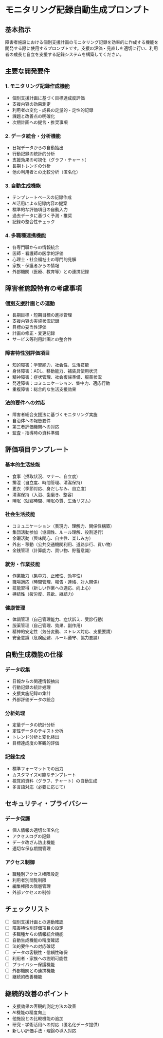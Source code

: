 # モニタリング記録自動生成プロンプト

## 基本指示
障害者施設における個別支援計画のモニタリング記録を効率的に作成する機能を開発する際に使用するプロンプトです。支援の評価・見直しを適切に行い、利用者の成長と自立を支援する記録システムを構築してください。

## 主要な開発要件

### 1. モニタリング記録作成機能
- 個別支援計画に基づく目標達成度評価
- 支援内容の効果測定
- 利用者の変化・成長の定量的・定性的記録
- 課題と改善点の明確化
- 次期計画への提言・推奨事項

### 2. データ統合・分析機能
- 日報データからの自動抽出
- 行動記録の統計的分析
- 支援効果の可視化（グラフ・チャート）
- 長期トレンドの分析
- 他の利用者との比較分析（匿名化）

### 3. 自動生成機能
- テンプレートベースの記録作成
- AI活用による記録内容の提案
- 標準的な評価項目の自動入力
- 過去データに基づく予測・推奨
- 記録の整合性チェック

### 4. 多職種連携機能
- 各専門職からの情報統合
- 医師・看護師の医学的評価
- 心理士・社会福祉士の専門的見解
- 家族・保護者からの情報
- 外部機関（医療、教育等）との連携記録

## 障害者施設特有の考慮事項

### 個別支援計画との連動
- 長期目標・短期目標の進捗管理
- 支援内容の実施状況記録
- 目標の妥当性評価
- 計画の修正・変更記録
- サービス等利用計画との整合性

### 障害特性別評価項目
- 知的障害：学習能力、社会性、生活技能
- 身体障害：ADL、移動能力、補装具使用状況
- 精神障害：症状管理、社会復帰準備、服薬状況
- 発達障害：コミュニケーション、集中力、適応行動
- 重複障害：総合的な生活支援効果

### 法的要件への対応
- 障害者総合支援法に基づくモニタリング実施
- 自治体への報告要件
- 第三者評価機関への対応
- 監査・指導時の資料準備

## 評価項目テンプレート

### 基本的生活技能
- 食事（摂取状況、マナー、自立度）
- 排泄（自立度、時間管理、清潔保持）
- 更衣（季節対応、身だしなみ、自立度）
- 清潔保持（入浴、歯磨き、整容）
- 睡眠（就寝時間、睡眠の質、生活リズム）

### 社会生活技能
- コミュニケーション（表現力、理解力、関係性構築）
- 集団活動参加（協調性、ルール理解、役割遂行）
- 余暇活動（興味関心、自主性、楽しみ方）
- 外出・移動（公共交通機関利用、道路歩行、買い物）
- 金銭管理（計算能力、買い物、貯蓄意識）

### 就労・作業技能
- 作業能力（集中力、正確性、効率性）
- 職場適応（時間管理、報告・連絡、対人関係）
- 技能習得（新しい作業への適応、向上心）
- 持続性（疲労度、意欲、継続力）

### 健康管理
- 体調管理（自己管理能力、症状訴え、受診行動）
- 服薬管理（自己管理、効果、副作用）
- 精神的安定性（気分変動、ストレス対応、支援要請）
- 安全意識（危険回避、ルール遵守、協力要請）

## 自動生成機能の仕様

### データ収集
- 日報からの関連情報抽出
- 行動記録の統計処理
- 支援実施記録の集計
- 外部評価データの統合

### 分析処理
- 定量データの統計分析
- 定性データのテキスト分析
- トレンド分析と変化検出
- 目標達成度の客観的評価

### 記録生成
- 標準フォーマットでの出力
- カスタマイズ可能なテンプレート
- 視覚的資料（グラフ、チャート）の自動生成
- 多言語対応（必要に応じて）

## セキュリティ・プライバシー

### データ保護
- 個人情報の適切な匿名化
- アクセスログの記録
- データ改ざん防止機能
- 適切な保存期間管理

### アクセス制御
- 職種別アクセス権限設定
- 利用者別閲覧制限
- 編集権限の階層管理
- 外部アクセスの制御

## チェックリスト
- [ ] 個別支援計画との連動確認
- [ ] 障害特性別評価項目の設定
- [ ] 多職種からの情報統合機能
- [ ] 自動生成機能の精度確認
- [ ] 法的要件への対応確認
- [ ] データの客観性・信頼性確保
- [ ] 利用者・家族への説明可能性
- [ ] プライバシー保護機能
- [ ] 外部機関との連携機能
- [ ] 継続的改善機能

## 継続的改善のポイント
- 支援効果の客観的測定方法の改善
- AI機能の精度向上
- 他施設との比較機能の追加
- 研究・学術活用への対応（匿名化データ提供）
- 新しい評価手法・理論の導入対応